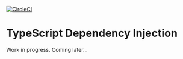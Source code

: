 [![CircleCI](https://circleci.com/gh/vschoener/dependency-injection-node.svg?style=svg)](https://circleci.com/gh/vschoener/dependency-injection-node)

# TypeScript Dependency Injection

Work in progress. Coming later...

